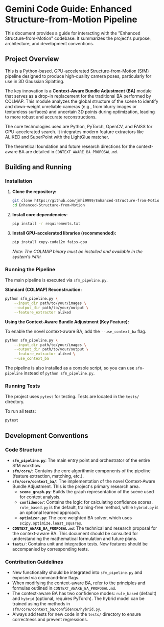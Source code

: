 # Gemini Code Guide: Enhanced Structure-from-Motion Pipeline

This document provides a guide for interacting with the "Enhanced Structure-from-Motion" codebase. It summarizes the project's purpose, architecture, and development conventions.

## Project Overview

This is a Python-based, GPU-accelerated Structure-from-Motion (SfM) pipeline designed to produce high-quality camera poses, particularly for use in 3D Gaussian Splatting.

The key innovation is a **Context-Aware Bundle Adjustment (BA)** module that serves as a drop-in replacement for the traditional BA performed by COLMAP. This module analyzes the global structure of the scene to identify and down-weight unreliable cameras (e.g., from blurry images or textureless surfaces) and uncertain 3D points during optimization, leading to more robust and accurate reconstructions.

The core technologies used are Python, PyTorch, OpenCV, and FAISS for GPU-accelerated search. It integrates modern feature extractors like ALIKED and SuperPoint with the LightGlue matcher.

The theoretical foundation and future research directions for the context-aware BA are detailed in `CONTEXT_AWARE_BA_PROPOSAL.md`.

## Building and Running

### Installation

1.  **Clone the repository:**
    ```bash
    git clone https://github.com/jmhi9999/Enhanced-Structure-from-Motion
    cd Enhanced-Structure-from-Motion
    ```

2.  **Install core dependencies:**
    ```bash
    pip install -r requirements.txt
    ```

3.  **Install GPU-accelerated libraries (recommended):**
    ```bash
    pip install cupy-cuda12x faiss-gpu
    ```
    *Note: The COLMAP binary must be installed and available in the system's `PATH`.*

### Running the Pipeline

The main pipeline is executed via `sfm_pipeline.py`.

**Standard (COLMAP) Reconstruction:**
```bash
python sfm_pipeline.py \
    --input_dir path/to/your/images \
    --output_dir path/to/your/output \
    --feature_extractor aliked
```

**Using the Context-Aware Bundle Adjustment (Key Feature):**

To enable the novel context-aware BA, add the `--use_context_ba` flag.
```bash
python sfm_pipeline.py \
    --input_dir path/to/your/images \
    --output_dir path/to/your/output \
    --feature_extractor aliked \
    --use_context_ba
```

The pipeline is also installed as a console script, so you can use `sfm-pipeline` instead of `python sfm_pipeline.py`.

### Running Tests

The project uses `pytest` for testing. Tests are located in the `tests/` directory.

To run all tests:
```bash
pytest
```

## Development Conventions

### Code Structure

-   **`sfm_pipeline.py`**: The main entry point and orchestrator of the entire SfM workflow.
-   **`sfm/core/`**: Contains the core algorithmic components of the pipeline (feature extraction, matching, etc.).
-   **`sfm/core/context_ba/`**: The implementation of the novel Context-Aware Bundle Adjustment. This is the project's primary research area.
    -   **`scene_graph.py`**: Builds the graph representation of the scene used for context analysis.
    -   **`confidence/`**: Contains the logic for calculating confidence scores. `rule_based.py` is the default, training-free method, while `hybrid.py` is an optional learned approach.
    -   **`optimizer.py`**: The core weighted BA solver, which uses `scipy.optimize.least_squares`.
-   **`CONTEXT_AWARE_BA_PROPOSAL.md`**: The technical and research proposal for the context-aware BA. This document should be consulted for understanding the mathematical formulation and future plans.
-   **`tests/`**: Contains unit and integration tests. New features should be accompanied by corresponding tests.

### Contribution Guidelines

-   New functionality should be integrated into `sfm_pipeline.py` and exposed via command-line flags.
-   When modifying the context-aware BA, refer to the principles and formulas outlined in `CONTEXT_AWARE_BA_PROPOSAL.md`.
-   The context-aware BA has two confidence modes: `rule_based` (default) and `hybrid` (optional, requires PyTorch). The hybrid model can be trained using the methods in `sfm/core/context_ba/confidence/hybrid.py`.
-   Always add tests for new code in the `tests/` directory to ensure correctness and prevent regressions.
